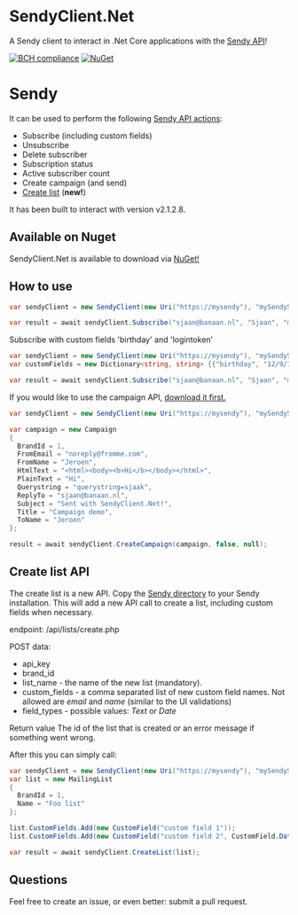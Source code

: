 # SendyClient.Net
A Sendy client to interact in .Net Core applications with the [Sendy API](https://sendy.co)!

[![BCH compliance](https://bettercodehub.com/edge/badge/kloarubeek/SendyClient.Net?branch=master)](https://bettercodehub.com/)
[![NuGet](https://img.shields.io/badge/nuget-2.2.0-blue.svg)](https://www.nuget.org/packages/SendyClient.Net/)
# Sendy
It can be used to perform the following [Sendy API actions](https://sendy.co/api):
- Subscribe (including custom fields)
- Unsubscribe
- Delete subscriber
- Subscription status
- Active subscriber count
- Create campaign (and send)
- [Create list](#createList) (**new!**)

It has been built to interact with version v2.1.2.8.

## Available on Nuget

SendyClient.Net is available to download via [NuGet!](https://www.nuget.org/packages/SendyClient.Net/)

## How to use

```c#
var sendyClient = new SendyClient(new Uri("https://mysendy"), "mySendySecret");

var result = await sendyClient.Subscribe("sjaan@banaan.nl", "Sjaan", "myListId");
```

Subscribe with custom fields 'birthday' and 'logintoken'

```c#
var sendyClient = new SendyClient(new Uri("https://mysendy"), "mySendySecret");
var customFields = new Dictionary<string, string> {{"birthday", "12/9/1976"}, {"logintoken", "x4bla9!bg"}};

var result = await sendyClient.Subscribe("sjaan@banaan.nl", "Sjaan", "myListId", customFields);
```

If you would like to use the campaign API, [download it first.](http://forum.sendy.co/discussion/768/added-some-api-functionality/p1)

```c#
var sendyClient = new SendyClient(new Uri("https://mysendy"), "mySendySecret");

var campaign = new Campaign
{
  BrandId = 1,
  FromEmail = "noreply@fromme.com",
  FromName = "Jeroen",
  HtmlText = "<html><body><b>Hi</b></body></html>",
  PlainText = "Hi",
  Querystring = "querystring=sjaak",
  ReplyTo = "sjaan@banaan.nl",
  Subject = "Sent with SendyClient.Net!",
  Title = "Campaign demo",
  ToName = "Jeroen"
};

result = await sendyClient.CreateCampaign(campaign, false, null);
```

## <a name="createList"></a>Create list API

The create list is a new API. Copy the [Sendy directory](Sendy) to your Sendy installation. This will add a new API call to create a list, including custom fields when necessary.

endpoint: /api/lists/create.php

POST data:
- api_key
- brand_id
- list_name - the name of the new list (mandatory).
- custom_fields - a comma separated list of new custom field names. Not allowed are *email* and *name* (similar to the UI validations)
- field_types - possible values: *Text* or *Date*

Return value
The id of the list that is created or an error message if something went wrong.

After this you can simply call:

```c#
var sendyClient = new SendyClient(new Uri("https://mysendy"), "mySendySecret");
var list = new MailingList
{
  BrandId = 1,
  Name = "Foo list"
};

list.CustomFields.Add(new CustomField("custom field 1"));
list.CustomFields.Add(new CustomField("custom field 2", CustomField.DataTypes.Date));

var result = await sendyClient.CreateList(list);
```


## Questions
Feel free to create an issue, or even better: submit a pull request.
